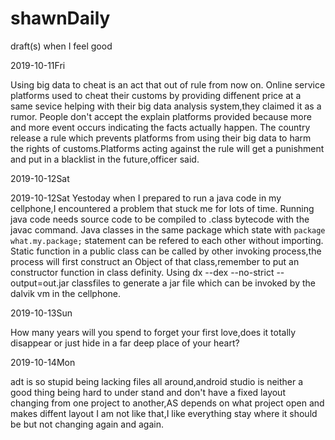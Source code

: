 # shawnDaily
draft(s) when I feel good

 2019-10-11Fri 

Using big data to cheat is an act that out of rule from now on.
Online service platforms used to cheat their customs by providing diffenent price at a same sevice helping with their big data analysis system,they claimed it as a rumor.
People don't accept the explain platforms provided because more and more event occurs indicating the facts actually happen.
The country release a rule which prevents platforms from using their big data to harm the rights of customs.Platforms acting against the rule will get a punishment and put in a blacklist in the future,officer said.

 2019-10-12Sat 

2019-10-12Sat
Yestoday when I prepared to run a java code in my cellphone,I encountered a problem that stuck me for lots of time.
Running java  code needs source code to be compiled to .class bytecode with the javac command.
Java classes in the same package which state with `package what.my.package;` statement can be refered to each other without importing.
Static function in a public class can be called by other invoking process,the process will first construct an Object of that class,remember to put an constructor function in  class definity.
Using dx --dex --no-strict --output=out.jar classfiles to generate a jar file which can be invoked by the dalvik vm in the cellphone.

 2019-10-13Sun 

How many years will you spend to forget your first love,does it totally disappear or just hide in a far deep place of your heart?


 2019-10-14Mon 

adt is so stupid being lacking files all around,android studio is neither a good thing being hard to under stand and don't have a fixed layout changing from one project to another,AS depends on what project open and makes diffent layout I am not like that,I like everything stay where it should be but not changing again and again.
